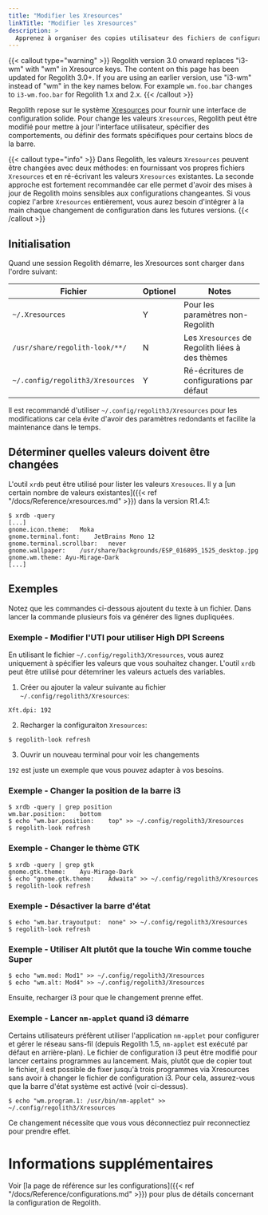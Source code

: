```yaml
---
title: "Modifier les Xresources"
linkTitle: "Modifier les Xresources"
description: >
  Apprenez à organiser des copies utilisateur des fichiers de configuration Regolith
---
```


{{< callout type="warning" >}}
Regolith version 3.0 onward replaces "i3-wm" with "wm" in Xresource keys.  The content on this page has been updated for Regolith 3.0+.  If you are using an earlier version, use "i3-wm" instead of "wm" in the key names below.  For example `wm.foo.bar` changes to `i3-wm.foo.bar` for Regolith 1.x and 2.x.
{{< /callout >}}

Regolith repose sur le système [Xresources](https://en.wikipedia.org/wiki/X_resources) pour fournir une interface de configuration solide.
Pour change les valeurs `Xresources`, Regolith peut être modifié pour mettre à jour l'interface utilisateur, spécifier des comportements, ou définir des formats spécifiques pour certains blocs de la barre.

{{< callout type="info" >}}
Dans Regolith, les valeurs `Xresources` peuvent être changées avec deux méthodes: en fournissant vos propres fichiers `Xresources` et en ré-écrivant les valeurs `Xresources` existantes. La seconde approche est fortement recommandée car elle permet d'avoir des mises à jour de Regolith moins sensibles aux configurations changeantes.
Si vous copiez l'arbre `Xresources` entièrement, vous aurez besoin d'intégrer à la main chaque changement de configuration dans les futures versions.
{{< /callout >}}

## Initialisation

Quand une session Regolith démarre, les Xresources sont charger dans l'ordre suivant:

| Fichier                          | Optionel | Notes                                           |
| -------------------------------- | -------- | ----------------------------------------------- |
| `~/.Xresources`                  | Y        | Pour les paramètres non- Regolith               |
| `/usr/share/regolith-look/**/`   | N        | Les `Xresources` de Regolith liées à des thèmes |
| `~/.config/regolith3/Xresources` | Y        | Ré-écritures de configurations par défaut       |

Il est recommandé d'utiliser `~/.config/regolith3/Xresources` pour les modifications car cela évite d'avoir des paramètres redondants et facilite la maintenance dans le temps.

## Déterminer quelles valeurs doivent être changées

L'outil `xrdb` peut être utilisé pour lister les valeurs `Xresouces`.
Il y a [un certain nombre de valeurs existantes]({{< ref "/docs/Reference/xresources.md" >}}) dans la version R1.4.1:

```console
$ xrdb -query
[...]
gnome.icon.theme:	Moka
gnome.terminal.font:	JetBrains Mono 12
gnome.terminal.scrollbar:	never
gnome.wallpaper:	/usr/share/backgrounds/ESP_016895_1525_desktop.jpg
gnome.wm.theme:	Ayu-Mirage-Dark
[...]
```

## Exemples

Notez que les commandes ci-dessous ajoutent du texte à un fichier. Dans lancer la commande plusieurs fois va générer des lignes dupliquées.

### Exemple - Modifier l'UTI pour utiliser High DPI Screens

En utilisant le fichier `~/.config/regolith3/Xresources`, vous aurez uniquement à spécifier les valeurs que vous souhaitez changer.
L'outil `xrdb` peut être utilisé pour détemriner les valeurs actuels des variables.

1. Créer ou ajouter la valeur suivante au fichier `~/.config/regolith3/Xresources`:

```console
Xft.dpi: 192
```

2. Recharger la configuraiton `Xresources`:

```console
$ regolith-look refresh
```

3. Ouvrir un nouveau terminal pour voir les changements

`192` est juste un exemple que vous pouvez adapter à vos besoins.

### Exemple - Changer la position de la barre i3

```console
$ xrdb -query | grep position
wm.bar.position:	bottom
$ echo "wm.bar.position:	top" >> ~/.config/regolith3/Xresources
$ regolith-look refresh
```

### Exemple - Changer le thème GTK

```console
$ xrdb -query | grep gtk
gnome.gtk.theme:	Ayu-Mirage-Dark
$ echo "gnome.gtk.theme:	Adwaita" >> ~/.config/regolith3/Xresources
$ regolith-look refresh
```

### Exemple - Désactiver la barre d'état

```console
$ echo "wm.bar.trayoutput:	none" >> ~/.config/regolith3/Xresources
$ regolith-look refresh
```

### Exemple - Utiliser Alt plutôt que la touche Win comme touche Super

```console
$ echo "wm.mod: Mod1" >> ~/.config/regolith3/Xresources
$ echo "wm.alt: Mod4" >> ~/.config/regolith3/Xresources
```

Ensuite, recharger i3 pour que le changement prenne effet.

### Exemple - Lancer `nm-applet` quand i3 démarre

Certains utilisateurs préfèrent utiliser l'application `nm-applet` pour configurer et gérer le réseau sans-fil (depuis Regolith 1.5, `nm-applet` est exécuté par défaut en arrière-plan). Le fichier de configuration i3 peut être modifié pour lancer certains programmes au lancement. Mais, plutôt que de copier tout le fichier, il est possible de fixer jusqu'à trois programmes via Xresources sans avoir à changer le fichier de configuration i3. Pour cela, assurez-vous que la barre d'état système est activé (voir ci-dessus).

```console
$ echo "wm.program.1: /usr/bin/nm-applet" >> ~/.config/regolith3/Xresources
```

Ce changement nécessite que vous vous déconnectiez puir reconnectiez pour prendre effet.

# Informations supplémentaires

Voir [la page de référence sur les configurations]({{< ref "/docs/Reference/configurations.md" >}}) pour plus de détails concernant la configuration de Regolith.
